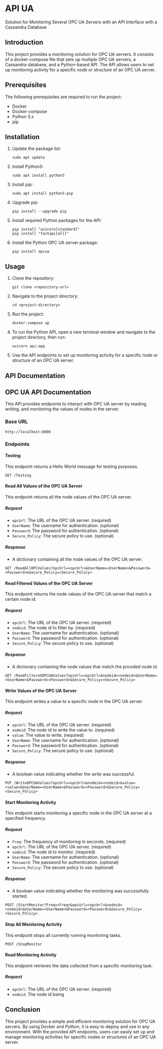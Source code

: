 # API UA
Solution for Monitoring Several OPC UA Servers with an API Interface with a Cassandra Database

## Introduction
This project provides a monitoring solution for OPC UA servers. It consists of a docker-compose file that sets up multiple OPC UA servers, a Cassandra database, and a Python-based API. The API allows users to set up monitoring activity for a specific node or structure of an OPC UA server.

## Prerequisites
The following prerequisites are required to run the project:
- Docker
- Docker-compose
- Python 3.x
- pip

## Installation
1. Update the package list: 
   ```
   sudo apt update
   ```
2. Install Python3:
   ```
   sudo apt install python3
   ```
3. Install pip:
   ```
   sudo apt install python3-pip
   ```
4. Upgrade pip:
   ```
   pip install --upgrade pip
   ```
5. Install required Python packages for the API:
   ```
   pip install "uvicorn[standard]"
   pip install "fastapi[all]"
   ```
6. Install the Python OPC UA server package:
   ```
   pip install opcua
   ```

## Usage
1. Clone the repository:
   ```
   git clone <repository-url>
   ```
2. Navigate to the project directory:
   ```
   cd <project-directory>
   ```
3. Run the project:
   ```
   docker-compose up
   ```
4. To run the Python API, open a new terminal window and navigate to the project directory, then run:
   ```
   uvicorn api:app
   ```
5. Use the API endpoints to set up monitoring activity for a specific node or structure of an OPC UA server.

## API Documentation
## OPC UA API Documentation

This API provides endpoints to interact with OPC UA server by reading, writing, and monitoring the values of nodes in the server. 

### Base URL
```
http://localhost:8000
```

### Endpoints

#### Testing
This endpoint returns a Hello World message for testing purposes.

```
GET /Testing
```

#### Read All Values of the OPC UA Server
This endpoint returns all the node values of the OPC UA server.
##### Request
- `opcUrl`: The URL of the OPC UA server. (required)
- `UserName`: The username for authentication. (optional)
- `Password`: The password for authentication. (optional)
- `Secure_Policy`: The secure policy to use. (optional)
##### Response
- A dictionary containing all the node values of the OPC UA server.

```
GET /ReadAllOPCValues?opcUrl=<opcUrl>&UserName=<UserName>&Password=<Password>&Secure_Policy=<Secure_Policy>
```

#### Read Filtered Values of the OPC UA Server
This endpoint returns the node values of the OPC UA server that match a certain node id.
##### Request
- `opcUrl`: The URL of the OPC UA server. (required)
- `nodeid`: The node id to filter by. (required)
- `UserName`: The username for authentication. (optional)
- `Password`: The password for authentication. (optional)
- `Secure_Policy`: The secure policy to use. (optional)
##### Response
- A dictionary containing the node values that match the provided node id.

```
GET /ReadFilteredOPCUAValues?opcUrl=<opcUrl>&nodeid=<nodeid>&UserName=<UserName>&Password=<Password>&Secure_Policy=<Secure_Policy>
```

#### Write Values of the OPC UA Server
This endpoint writes a value to a specific node in the OPC UA server.
##### Request
- `opcUrl`: The URL of the OPC UA server. (required)
- `nodeid`: The node id to write the value to. (required)
- `value`: The value to write. (required)
- `UserName`: The username for authentication. (optional)
- `Password`: The password for authentication. (optional)
- `Secure_Policy`: The secure policy to use. (optional)
##### Response
- A boolean value indicating whether the write was successful.

```
PUT /WriteOPCUAValues?opcUrl=<opcUrl>&nodeid=<nodeid>&value=<value>&UserName=<UserName>&Password=<Password>&Secure_Policy=<Secure_Policy>
```

#### Start Monitoring Activity
This endpoint starts monitoring a specific node in the OPC UA server at a specified frequency.
##### Request
- `Freq`: The frequency of monitoring in seconds. (required)
- `opcUrl`: The URL of the OPC UA server. (required)
- `nodeid`: The node id to monitor. (required)
- `UserName`: The username for authentication. (optional)
- `Password`: The password for authentication. (optional)
- `Secure_Policy`: The secure policy to use. (optional)
##### Response
- A boolean value indicating whether the monitoring was successfully started.

```
POST /StartMonitor?Freq=<Freq>&opcUrl=<opcUrl>&nodeid=<nodeid>&UserName=<UserName>&Password=<Password>&Secure_Policy=<Secure_Policy>
```

#### Stop All Monitoring Activity
This endpoint stops all currently running monitoring tasks.
```
POST /StopMonitor
```

#### Read Monitoring Activity
This endpoint retrieves the data collected from a specific monitoring task.
##### Request
- `opcUrl`: The URL of the OPC UA server. (required)
- `nodeid`: The node id being
## Conclusion
This project provides a simple and efficient monitoring solution for OPC UA servers. By using Docker and Python, it is easy to deploy and use in any environment. With the provided API endpoints, users can easily set up and manage monitoring activities for specific nodes or structures of an OPC UA server.